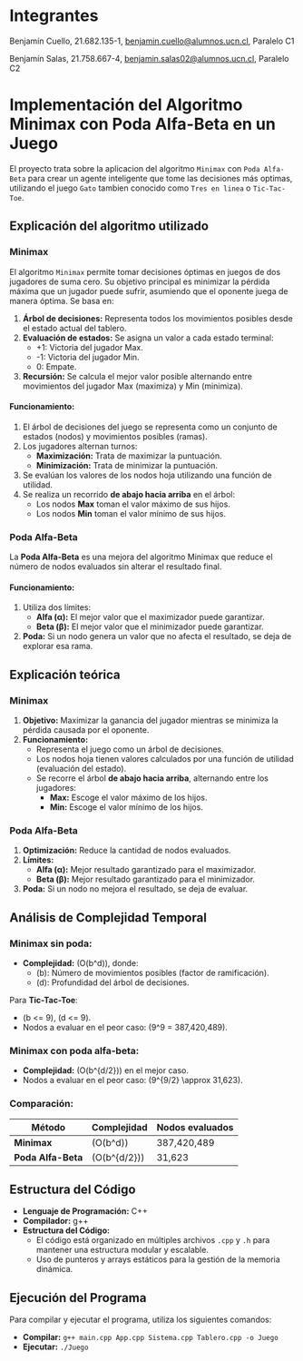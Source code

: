 # Integrantes
Benjamín Cuello, 21.682.135-1, benjamin.cuello@alumnos.ucn.cl, Paralelo C1 

Benjamín Salas, 21.758.667-4, benjamin.salas02@alumnos.ucn.cl, Paralelo C2
# Implementación del Algoritmo Minimax con Poda Alfa-Beta en un Juego

El proyecto trata sobre la aplicacion del algoritmo `Minimax` con `Poda Alfa-Beta` para crear un agente inteligente que tome las decisiones más optimas, utilizando el juego `Gato` tambien conocido como `Tres en linea` o `Tic-Tac-Toe`.

## **Explicación del algoritmo utilizado**

### **Minimax**
El algoritmo `Minimax` permite tomar decisiones óptimas en juegos de dos jugadores de suma cero. Su objetivo principal es minimizar la pérdida máxima que un jugador puede sufrir, asumiendo que el oponente juega de manera óptima. Se basa en:

1. **Árbol de decisiones:** Representa todos los movimientos posibles desde el estado actual del tablero.
2. **Evaluación de estados:** Se asigna un valor a cada estado terminal:
   - +1: Victoria del jugador Max.
   - -1: Victoria del jugador Min.
   - 0: Empate.
3. **Recursión:** Se calcula el mejor valor posible alternando entre movimientos del jugador Max (maximiza) y Min (minimiza).

#### **Funcionamiento:**
1. El árbol de decisiones del juego se representa como un conjunto de estados (nodos) y movimientos posibles (ramas).
2. Los jugadores alternan turnos:
   - **Maximización:** Trata de maximizar la puntuación.
   - **Minimización:** Trata de minimizar la puntuación.
3. Se evalúan los valores de los nodos hoja utilizando una función de utilidad.
4. Se realiza un recorrido **de abajo hacia arriba** en el árbol:
   - Los nodos **Max** toman el valor máximo de sus hijos.
   - Los nodos **Min** toman el valor mínimo de sus hijos.

### **Poda Alfa-Beta**

La **Poda Alfa-Beta** es una mejora del algoritmo Minimax que reduce el número de nodos evaluados sin alterar el resultado final.

#### **Funcionamiento:**
1. Utiliza dos límites:
   - **Alfa (α):** El mejor valor que el maximizador puede garantizar.
   - **Beta (β):** El mejor valor que el minimizador puede garantizar.
2. **Poda:** Si un nodo genera un valor que no afecta el resultado, se deja de explorar esa rama.

## **Explicación teórica**

### **Minimax**
1. **Objetivo:** Maximizar la ganancia del jugador mientras se minimiza la pérdida causada por el oponente.
2. **Funcionamiento:**
   - Representa el juego como un árbol de decisiones.
   - Los nodos hoja tienen valores calculados por una función de utilidad (evaluación del estado).
   - Se recorre el árbol **de abajo hacia arriba**, alternando entre los jugadores:
     - **Max:** Escoge el valor máximo de los hijos.
     - **Min:** Escoge el valor mínimo de los hijos.

### **Poda Alfa-Beta**
1. **Optimización:** Reduce la cantidad de nodos evaluados.
2. **Límites:**
   - **Alfa (α):** Mejor resultado garantizado para el maximizador.
   - **Beta (β):** Mejor resultado garantizado para el minimizador.
3. **Poda:** Si un nodo no mejora el resultado, se deja de evaluar.

## Análisis de Complejidad Temporal

### Minimax sin poda:
- **Complejidad:** \(O(b^d)\), donde:
  - \(b\): Número de movimientos posibles (factor de ramificación).
  - \(d\): Profundidad del árbol de decisiones.

Para **Tic-Tac-Toe**:
- \(b <= 9\), \(d <= 9\).
- Nodos a evaluar en el peor caso: \(9^9 = 387,420,489\).

### Minimax con poda alfa-beta:
- **Complejidad:** \(O(b^{d/2})\) en el mejor caso.
- Nodos a evaluar en el peor caso: \(9^{9/2} \approx 31,623\).

### Comparación:
| **Método**          | **Complejidad**  | **Nodos evaluados** |
|----------------------|------------------|---------------------|
| **Minimax**          | \(O(b^d)\)      | 387,420,489         |
| **Poda Alfa-Beta**   | \(O(b^{d/2})\)  | 31,623              |

## Estructura del Código

- **Lenguaje de Programación:** C++
- **Compilador:** g++
- **Estructura del Código:**
    - El código está organizado en múltiples archivos `.cpp` y `.h` para mantener una estructura modular y escalable.
    - Uso de punteros y arrays estáticos para la gestión de la memoria dinámica.

## Ejecución del Programa

Para compilar y ejecutar el programa, utiliza los siguientes comandos:

- **Compilar:** `g++ main.cpp App.cpp Sistema.cpp Tablero.cpp -o Juego`
- **Ejecutar:** `./Juego`
